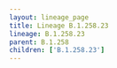 ```yaml
---
layout: lineage_page
title: Lineage B.1.258.23
lineage: B.1.258.23
parent: B.1.258
children: ['B.1.258.23']
---
```

